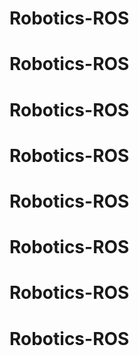# Robotics-ROS
# Robotics-ROS
# Robotics-ROS
# Robotics-ROS
# Robotics-ROS
# Robotics-ROS
# Robotics-ROS
# Robotics-ROS
